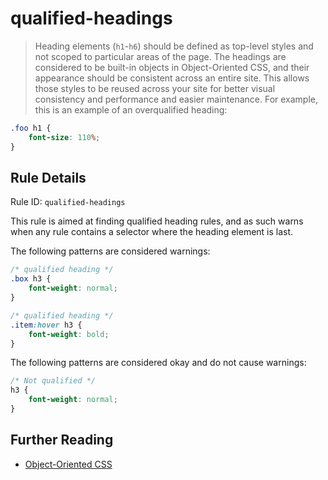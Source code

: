 # qualified-headings

> Heading elements (`h1`-`h6`) should be defined as top-level styles and not scoped to particular areas of the page. The headings are considered to be built-in objects in Object-Oriented CSS, and their appearance should be consistent across an entire site. This allows those styles to be reused across your site for better visual consistency and performance and easier maintenance. For example, this is an example of an overqualified heading:

```css
.foo h1 {
    font-size: 110%;
}
```

## Rule Details

Rule ID: `qualified-headings`

This rule is aimed at finding qualified heading rules, and as such warns when any rule contains a selector where the heading element is last.

The following patterns are considered warnings:

```css
/* qualified heading */
.box h3 {
    font-weight: normal;
}

/* qualified heading */
.item:hover h3 {
    font-weight: bold;
}
```

The following patterns are considered okay and do not cause warnings:

```css
/* Not qualified */
h3 {
    font-weight: normal;
}
```

## Further Reading

* [Object-Oriented CSS](http://www.slideshare.net/stubbornella/object-oriented-css)